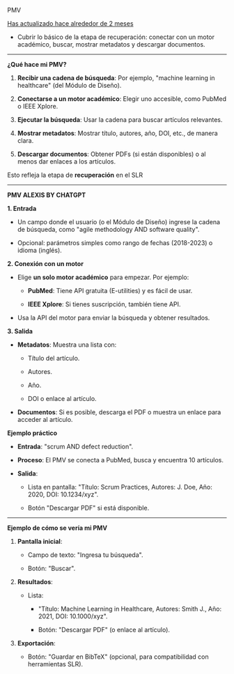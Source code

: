PMV

[Has actualizado hace alrededor de 2 meses](https://tic-2025b.getoutline.com/doc/pmv-2xopuUCqkw/history) 

  

- Cubrir lo básico de la etapa de recuperación: conectar con un motor académico, buscar, mostrar metadatos y descargar documentos.
    
      
    

---

**¿Qué hace mi PMV?**

1. **Recibir una cadena de búsqueda**: Por ejemplo, "machine learning in healthcare" (del Módulo de Diseño).
    
2. **Conectarse a un motor académico**: Elegir uno accesible, como PubMed o IEEE Xplore.
    
3. **Ejecutar la búsqueda**: Usar la cadena para buscar artículos relevantes.
    
4. **Mostrar metadatos**: Mostrar título, autores, año, DOI, etc., de manera clara.
    
5. **Descargar documentos**: Obtener PDFs (si están disponibles) o al menos dar enlaces a los artículos.
    

Esto refleja la etapa de **recuperación** en el SLR

---

  

**PMV ALEXIS BY CHATGPT**

**1. Entrada**

- Un campo donde el usuario (o el Módulo de Diseño) ingrese la cadena de búsqueda, como "agile methodology AND software quality".
    
- Opcional: parámetros simples como rango de fechas (2018-2023) o idioma (inglés).
    

**2. Conexión con un motor**

- Elige **un solo motor académico** para empezar. Por ejemplo:
    
    - **PubMed**: Tiene API gratuita (E-utilities) y es fácil de usar.
        
    - **IEEE Xplore**: Si tienes suscripción, también tiene API.
        
- Usa la API del motor para enviar la búsqueda y obtener resultados.
    

**3. Salida**

- **Metadatos**: Muestra una lista con:
    
    - Título del artículo.
        
    - Autores.
        
    - Año.
        
    - DOI o enlace al artículo.
        
- **Documentos**: Si es posible, descarga el PDF o muestra un enlace para acceder al artículo.
    

**Ejemplo práctico**

- **Entrada**: "scrum AND defect reduction".
    
- **Proceso**: El PMV se conecta a PubMed, busca y encuentra 10 artículos.
    
- **Salida**:
    
    - Lista en pantalla: "Título: Scrum Practices, Autores: J. Doe, Año: 2020, DOI: 10.1234/xyz".
        
    - Botón "Descargar PDF" si está disponible.
        

---

**Ejemplo de cómo se vería mi PMV**

1. **Pantalla inicial**:
    
    - Campo de texto: "Ingresa tu búsqueda".
        
    - Botón: "Buscar".
        
2. **Resultados**:
    
    - Lista:
        
        - "Título: Machine Learning in Healthcare, Autores: Smith J., Año: 2021, DOI: 10.1000/xyz".
            
        - Botón: "Descargar PDF" (o enlace al artículo).
            
3. **Exportación**:
    
    - Botón: "Guardar en BibTeX" (opcional, para compatibilidad con herramientas SLR).